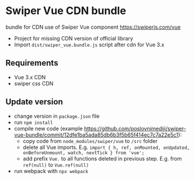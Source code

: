 # Swiper Vue CDN bundle

bundle for CDN use of Swiper Vue component
https://swiperjs.com/vue

* Project for missing CDN version of official library
* Import `dist/swiper_vue.bundle.js` script after cdn for Vue 3.x

## Requirements

* Vue 3.x CDN
* swiper css CDN

## Update version

* change version in `package.json` file
* run `npm install`
* compile new code (example https://github.com/poslovnimediji/swiper-vue-bundle/commit/12dfe1ba5ada85db6b3f5b65f414ec7c7a22e5c1):
  * copy code from `node_modules/swiper/vue` to `/src` folder
  * delete all Vue imports. E.g. `import { h, ref, onMounted, onUpdated, onBeforeUnmount, watch, nextTick } from 'vue';`
  * add prefix `Vue.` to all functions deleted in previous step. E.g. from `ref(null)` to `Vue.ref(null)`
* run webpack with `npx webpack`
